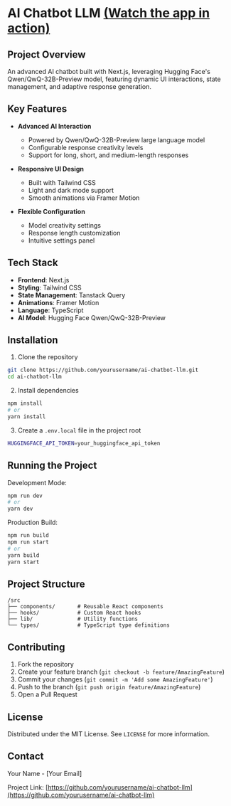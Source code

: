 # AI Chatbot LLM [(Watch the app in action)](https://drive.google.com/file/d/1T3wNQchCT1pRW6UjPe9kpM4lxl6Glxae/view?usp=sharing)

## Project Overview

An advanced AI chatbot built with Next.js, leveraging Hugging Face's Qwen/QwQ-32B-Preview model, featuring dynamic UI interactions, state management, and adaptive response generation.

## Key Features

- **Advanced AI Interaction**
  - Powered by Qwen/QwQ-32B-Preview large language model
  - Configurable response creativity levels
  - Support for long, short, and medium-length responses

- **Responsive UI Design**
  - Built with Tailwind CSS
  - Light and dark mode support
  - Smooth animations via Framer Motion

- **Flexible Configuration**
  - Model creativity settings
  - Response length customization
  - Intuitive settings panel

## Tech Stack

- **Frontend**: Next.js
- **Styling**: Tailwind CSS
- **State Management**: Tanstack Query
- **Animations**: Framer Motion
- **Language**: TypeScript
- **AI Model**: Hugging Face Qwen/QwQ-32B-Preview


## Installation

1. Clone the repository
```bash
git clone https://github.com/yourusername/ai-chatbot-llm.git
cd ai-chatbot-llm
```

2. Install dependencies
```bash
npm install
# or
yarn install
```

3. Create a `.env.local` file in the project root
```bash
HUGGINGFACE_API_TOKEN=your_huggingface_api_token
```

## Running the Project

Development Mode:
```bash
npm run dev
# or
yarn dev
```

Production Build:
```bash
npm run build
npm run start
# or
yarn build
yarn start
```

## Project Structure

```
/src
├── components/       # Reusable React components
├── hooks/            # Custom React hooks
├── lib/              # Utility functions
└── types/            # TypeScript type definitions
```

## Contributing

1. Fork the repository
2. Create your feature branch (`git checkout -b feature/AmazingFeature`)
3. Commit your changes (`git commit -m 'Add some AmazingFeature'`)
4. Push to the branch (`git push origin feature/AmazingFeature`)
5. Open a Pull Request

## License

Distributed under the MIT License. See `LICENSE` for more information.

## Contact

Your Name - [Your Email]

Project Link: [https://github.com/yourusername/ai-chatbot-llm](https://github.com/yourusername/ai-chatbot-llm)
